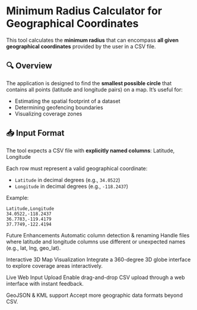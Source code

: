 # Minimum Radius Calculator for Geographical Coordinates

This tool calculates the **minimum radius** that can encompass **all given geographical coordinates** provided by the user in a CSV file.

## 🔍 Overview

The application is designed to find the **smallest possible circle** that contains all points (latitude and longitude pairs) on a map. It’s useful for:
- Estimating the spatial footprint of a dataset
- Determining geofencing boundaries
- Visualizing coverage zones

## 📥 Input Format

The tool expects a CSV file with **explicitly named columns**:
Latitude, Longitude

Each row must represent a valid geographical coordinate:
- `Latitude` in decimal degrees (e.g., `34.0522`)
- `Longitude` in decimal degrees (e.g., `-118.2437`)

Example:

```csv
Latitude,Longitude
34.0522,-118.2437
36.7783,-119.4179
37.7749,-122.4194
```
 Future Enhancements
Automatic column detection & renaming
Handle files where latitude and longitude columns use different or unexpected names (e.g., lat, lng, geo_lat).

Interactive 3D Map Visualization
Integrate a 360-degree 3D globe interface to explore coverage areas interactively.

Live Web Input Upload
Enable drag-and-drop CSV upload through a web interface with instant feedback.

GeoJSON & KML support
Accept more geographic data formats beyond CSV.

